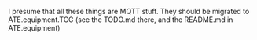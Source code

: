 I presume that all these things are MQTT stuff. 
They should be migrated to ATE.equipment.TCC
(see the TODO.md there, and the README.md in ATE.equipment)